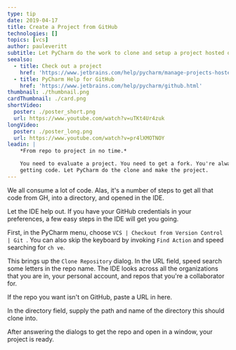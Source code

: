 ```yaml
---
type: tip
date: 2019-04-17
title: Create a Project from GitHub
technologies: []
topics: [vcs]
author: pauleveritt
subtitle: Let PyCharm do the work to clone and setup a project hosted on GitHub.
seealso:
  - title: Check out a project
    href: 'https://www.jetbrains.com/help/pycharm/manage-projects-hosted-on-github.html#clone-from-GitHub'
  - title: PyCharm Help for GitHub
    href: 'https://www.jetbrains.com/help/pycharm/github.html'  
thumbnail: ./thumbnail.png
cardThumbnail: ./card.png
shortVideo:
  poster: ./poster_short.png
  url: https://www.youtube.com/watch?v=uTKt4Ur4zuk
longVideo:
  poster: ./poster_long.png
  url: https://www.youtube.com/watch?v=pr4lXMOTNOY
leadin: |
    *From repo to project in no time.*    

    You need to evaluate a project. You need to get a fork. You're always  
    getting code. Let PyCharm do the clone and make the project.
---
```


We all consume a lot of code. Alas, it's a number of steps to get all that 
code from GH, into a directory, and opened in the IDE.

Let the IDE help out. If you have your GitHub credentials in your preferences, 
a few easy steps in the IDE will get you going.

First, in the PyCharm menu, choose `VCS | Checkout from Version Control | Git `. 
You can also skip the keyboard by invoking `Find Action` and speed searching for 
`ch ve`.

This brings up the `Clone Repository` dialog. In the URL field, speed search 
some letters in the repo name. The IDE looks across all the organizations that 
you are in, your personal account, and repos that you're a collaborator for.

If the repo you want isn't on GitHub, paste a URL in here.

In the directory field, supply the path and name of the directory this should 
clone into.

After answering the dialogs to get the repo and open in a window, your project 
is ready. 